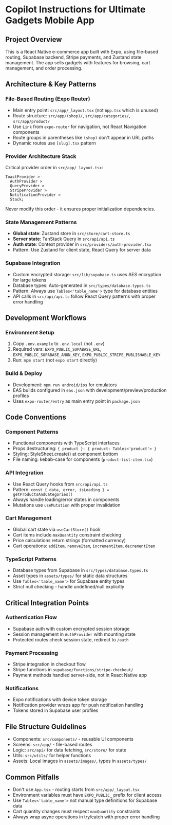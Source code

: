 # Copilot Instructions for Ultimate Gadgets Mobile App

## Project Overview

This is a React Native e-commerce app built with Expo, using file-based routing, Supabase backend, Stripe payments, and Zustand state management. The app sells gadgets with features for browsing, cart management, and order processing.

## Architecture & Key Patterns

### File-Based Routing (Expo Router)

- Main entry point: `src/app/_layout.tsx` (not `App.tsx` which is unused)
- Route structure: `src/app/(shop)/`, `src/app/categories/`, `src/app/product/`
- Use `Link` from `expo-router` for navigation, not React Navigation components
- Route groups in parentheses like `(shop)` don't appear in URL paths
- Dynamic routes use `[slug].tsx` pattern

### Provider Architecture Stack

Critical provider order in `src/app/_layout.tsx`:

```tsx
ToastProvider >
  AuthProvider >
  QueryProvider >
  StripeProvider >
  NotificationProvider >
  Stack;
```

Never modify this order - it ensures proper initialization dependencies.

### State Management Patterns

- **Global state**: Zustand store in `src/store/cart-store.ts`
- **Server state**: TanStack Query in `src/api/api.ts`
- **Auth state**: Context provider in `src/providers/auth-provider.tsx`
- Pattern: Use Zustand for client state, React Query for server data

### Supabase Integration

- Custom encrypted storage: `src/lib/supabase.ts` uses AES encryption for large tokens
- Database types: Auto-generated in `src/types/database.types.ts`
- Pattern: Always use `Tables<'table_name'>` type for database entities
- API calls in `src/api/api.ts` follow React Query patterns with proper error handling

## Development Workflows

### Environment Setup

1. Copy `.env.example` to `.env.local` (not `.env`)
2. Required vars: `EXPO_PUBLIC_SUPABASE_URL`, `EXPO_PUBLIC_SUPABASE_ANON_KEY`, `EXPO_PUBLIC_STRIPE_PUBLISHABLE_KEY`
3. Run: `npm start` (not `expo start` directly)

### Build & Deploy

- Development: `npm run android/ios` for emulators
- EAS builds configured in `eas.json` with development/preview/production profiles
- Uses `expo-router/entry` as main entry point in `package.json`

## Code Conventions

### Component Patterns

- Functional components with TypeScript interfaces
- Props destructuring: `{ product }: { product: Tables<'product'> }`
- Styling: StyleSheet.create() at component bottom
- File naming: kebab-case for components (`product-list-item.tsx`)

### API Integration

- Use React Query hooks from `src/api/api.ts`
- Pattern: `const { data, error, isLoading } = getProductsAndCategories()`
- Always handle loading/error states in components
- Mutations use `useMutation` with proper invalidation

### Cart Management

- Global cart state via `useCartStore()` hook
- Cart items include `maxQuantity` constraint checking
- Price calculations return strings (formatted currency)
- Cart operations: `addItem`, `removeItem`, `incrementItem`, `decrementItem`

### TypeScript Patterns

- Database types from Supabase in `src/types/database.types.ts`
- Asset types in `assets/types/` for static data structures
- Use `Tables<'table_name'>` for Supabase entity types
- Strict null checking - handle undefined/null explicitly

## Critical Integration Points

### Authentication Flow

- Supabase auth with custom encrypted session storage
- Session management in `AuthProvider` with mounting state
- Protected routes check session state, redirect to `/auth`

### Payment Processing

- Stripe integration in checkout flow
- Stripe functions in `supabase/functions/stripe-checkout/`
- Payment methods handled server-side, not in React Native app

### Notifications

- Expo notifications with device token storage
- Notification provider wraps app for push notification handling
- Tokens stored in Supabase user profiles

## File Structure Guidelines

- Components: `src/components/` - reusable UI components
- Screens: `src/app/` - file-based routes
- Logic: `src/api/` for data fetching, `src/store/` for state
- Utils: `src/utils/` for helper functions
- Assets: Local images in `assets/images/`, types in `assets/types/`

## Common Pitfalls

- Don't use `App.tsx` - routing starts from `src/app/_layout.tsx`
- Environment variables must have `EXPO_PUBLIC_` prefix for client access
- Use `Tables<'table_name'>` not manual type definitions for Supabase data
- Cart quantity changes must respect `maxQuantity` constraints
- Always wrap async operations in try/catch with proper error handling
